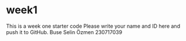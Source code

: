 # week1
This is a week one starter code 
Please write your name and ID here and push it to GitHub.
Buse Selin Özmen 230717039
